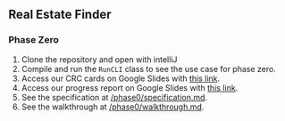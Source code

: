 ## Real Estate Finder 

### Phase Zero
1. Clone the repository and open with intelliJ
2. Compile and run the `RunCLI` class to see the use case for phase zero.  
3. Access our CRC cards on Google Slides with [this link](https://docs.google.com/presentation/d/1Mu9Qdts7k7ZLW-95XuRka-Ors4-egG93xTJBwq6y4vs/edit?usp=sharing).   
4. Access our progress report on Google Slides with [this link](https://docs.google.com/presentation/d/1oNdV-nw-VKgX509FwUFzya7Wf3CHYTNlH2xfX2xgvPQ/edit?usp=sharing).
5. See the specification at [/phase0/specification.md](phase0/specification.md).
6. See the walkthrough at [/phase0/walkthrough.md](phase0/walkthrough.md).
